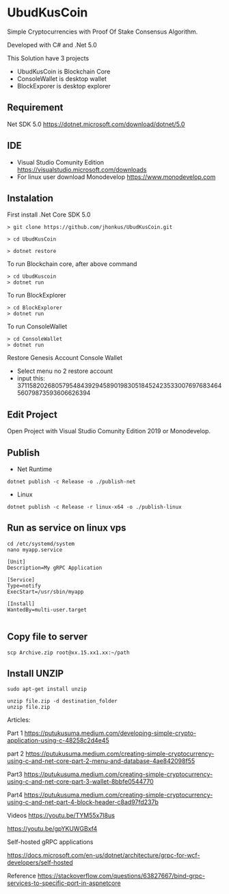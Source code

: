 # UbudKusCoin
Simple Cryptocurrencies with Proof Of Stake  Consensus Algorithm.

Developed with C# and .Net 5.0

This Solution have 3 projects

- UbudKusCoin  is Blockchain Core
- ConsoleWallet is desktop wallet
- BlockExporer is desktop explorer


## Requirement
Net SDK 5.0 https://dotnet.microsoft.com/download/dotnet/5.0

## IDE
- Visual Studio Comunity Edition https://visualstudio.microsoft.com/downloads
- For linux user download Monodevelop https://www.monodevelop.com

## Instalation

First install .Net Core SDK 5.0


```
> git clone https://github.com/jhonkus/UbudKusCoin.git

> cd UbudKusCoin

> dotnet restore

```

To run Blockchain core, after above command

```
> cd UbudKuscoin
> dotnet run

```

To run BlockExplorer

```
> cd BlockExplorer
> dotnet run

```

To run ConsoleWallet

```
> cd ConsoleWallet
> dotnet run

```

Restore Genesis Account Console Wallet

- Select menu no 2 restore account
- input this: 37115820268057954843929458901983051845242353300769768346456079873593606626394


## Edit Project

Open Project with Visual Studio Comunity Edition 2019 or Monodevelop.

## Publish

- Net Runtime

```
dotnet publish -c Release -o ./publish-net
```

- Linux

```
dotnet publish -c Release -r linux-x64 -o ./publish-linux
```

## Run as service on linux vps
```
cd /etc/systemd/system
nano myapp.service

[Unit]
Description=My gRPC Application

[Service]
Type=notify
ExecStart=/usr/sbin/myapp

[Install]
WantedBy=multi-user.target


```


## Copy file to server
```
scp Archive.zip root@xx.15.xx1.xx:~/path
```

## Install UNZIP

```
sudo apt-get install unzip

unzip file.zip -d destination_folder
unzip file.zip
```

Articles:

Part 1
https://putukusuma.medium.com/developing-simple-crypto-application-using-c-48258c2d4e45

part 2
https://putukusuma.medium.com/creating-simple-cryptocurrency-using-c-and-net-core-part-2-menu-and-database-4ae842098f55

Part3
https://putukusuma.medium.com/creating-simple-cryptocurrency-using-c-and-net-core-part-3-wallet-8bbfe0544770

Part4
https://putukusuma.medium.com/creating-simple-cryptocurrency-using-c-and-net-part-4-block-header-c8ad97fd237b


Videos
https://youtu.be/TYM55x7I8us

https://youtu.be/gpYKUWGBxf4





Self-hosted gRPC applications

https://docs.microsoft.com/en-us/dotnet/architecture/grpc-for-wcf-developers/self-hosted


Reference
https://stackoverflow.com/questions/63827667/bind-grpc-services-to-specific-port-in-aspnetcore
